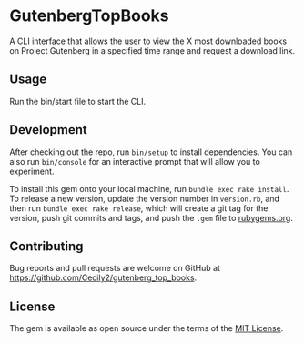 # GutenbergTopBooks

A CLI interface that allows the user to view the X most downloaded books on Project Gutenberg in a specified time range and request a download link.

## Usage

Run the bin/start file to start the CLI.

## Development

After checking out the repo, run `bin/setup` to install dependencies. You can also run `bin/console` for an interactive prompt that will allow you to experiment.

To install this gem onto your local machine, run `bundle exec rake install`. To release a new version, update the version number in `version.rb`, and then run `bundle exec rake release`, which will create a git tag for the version, push git commits and tags, and push the `.gem` file to [rubygems.org](https://rubygems.org).

## Contributing

Bug reports and pull requests are welcome on GitHub at https://github.com/Cecily2/gutenberg_top_books.

## License

The gem is available as open source under the terms of the [MIT License](http://opensource.org/licenses/MIT).
